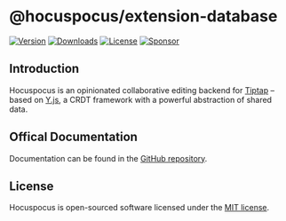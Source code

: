 # @hocuspocus/extension-database
[![Version](https://img.shields.io/npm/v/@hocuspocus/extension-database.svg?label=version)](https://www.npmjs.com/package/@hocuspocus/extension-database)
[![Downloads](https://img.shields.io/npm/dm/@hocuspocus/extension-database.svg)](https://npmcharts.com/compare/tiptap?minimal=true)
[![License](https://img.shields.io/npm/l/@hocuspocus/extension-database.svg)](https://www.npmjs.com/package/@hocuspocus/extension-database)
[![Sponsor](https://img.shields.io/static/v1?label=Sponsor&message=%E2%9D%A4&logo=GitHub)](https://github.com/sponsors/ueberdosis)

## Introduction
Hocuspocus is an opinionated collaborative editing backend for [Tiptap](https://github.com/ueberdosis/tiptap) – based on [Y.js](https://github.com/yjs/yjs), a CRDT framework with a powerful abstraction of shared data.

## Offical Documentation
Documentation can be found in the [GitHub repository](https://github.com/ueberdosis/hocuspocus).

## License
Hocuspocus is open-sourced software licensed under the [MIT license](https://github.com/ueberdosis/hocuspocus/blob/main/LICENSE.md).
